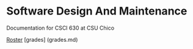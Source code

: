# Software Design And Maintenance 
Documentation for CSCI 630 at CSU Chico

[Roster](roster.md)
[grades] (grades.md)